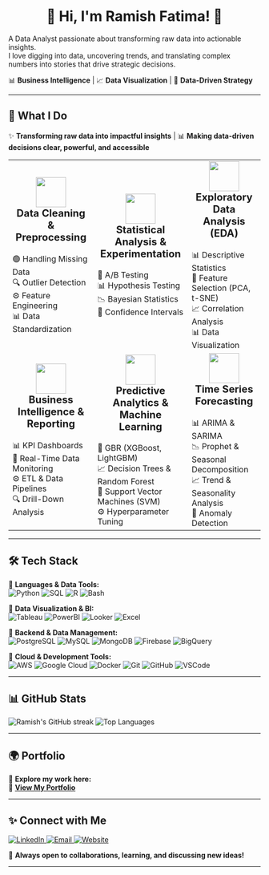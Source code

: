 <h1 align="center">👋 Hi, I'm Ramish Fatima! 🚀</h1>

<p align="left">
  A Data Analyst passionate about transforming raw data into actionable insights.<br>
  I love digging into data, uncovering trends, and translating complex numbers into stories that drive strategic decisions.
</p>

<p align="left">
  📊 <strong>Business Intelligence</strong> | 📈 <strong>Data Visualization</strong> | 🎯 <strong>Data-Driven Strategy</strong>
</p>

---


## 🚀 What I Do
✨ **Transforming raw data into impactful insights** | 📊 **Making data-driven decisions clear, powerful, and accessible**



<table>
  <tr>
    <td align="center" width="320" height="220">
      <img src="https://cdn-icons-png.flaticon.com/128/12489/12489873.png" width="60"/><br>
      <strong style="font-size: 20px;">Data Cleaning & Preprocessing</strong><br><br>
      <div align="left">
        🟢 Handling Missing Data <br>
        🔍 Outlier Detection <br>
        ⚙️ Feature Engineering <br>
        📊 Data Standardization
      </div>
    </td>
    <td align="center" width="320" height="220">
      <img src="https://cdn-icons-png.flaticon.com/128/3590/3590556.png" width="60"/><br>
      <strong style="font-size: 20px;">Statistical Analysis & Experimentation</strong><br><br>
      <div align="left">
        📌 A/B Testing <br>
        📊 Hypothesis Testing <br>
        📉 Bayesian Statistics <br>
        🎯 Confidence Intervals
      </div>
    </td>
    <td align="center" width="320" height="220">
      <img src="https://cdn-icons-png.flaticon.com/128/16139/16139728.png" width="60"/><br>
      <strong style="font-size: 20px;">Exploratory Data Analysis (EDA)</strong><br><br>
      <div align="left">
        📊 Descriptive Statistics <br>
        📌 Feature Selection (PCA, t-SNE) <br>
        📈 Correlation Analysis <br>
        📊 Data Visualization
      </div>
    </td>
  </tr>
  <tr>
    <td align="center" width="320" height="220">
      <img src="https://cdn-icons-png.flaticon.com/128/11911/11911350.png" width="60"/><br>
      <strong style="font-size: 20px;">Business Intelligence & Reporting</strong><br><br>
      <div align="left">
        📊 KPI Dashboards <br>
        📡 Real-Time Data Monitoring <br>
        ⚙️ ETL & Data Pipelines <br>
        🔍 Drill-Down Analysis
      </div>
    </td>
    <td align="center" width="320" height="220">
      <img src="https://cdn-icons-png.flaticon.com/128/4616/4616734.png" width="60"/><br>
      <strong style="font-size: 20px;">Predictive Analytics & Machine Learning</strong><br><br>
      <div align="left">
        🤖 GBR (XGBoost, LightGBM) <br>
        📈 Decision Trees & Random Forest <br>
        📌 Support Vector Machines (SVM) <br>
        ⚙️ Hyperparameter Tuning
      </div>
    </td>
    <td align="center" width="320" height="220">
      <img src="https://cdn-icons-png.flaticon.com/128/2856/2856300.png" width="60"/><br>
      <strong style="font-size: 20px;">Time Series Forecasting</strong><br><br>
      <div align="left">
        📊 ARIMA & SARIMA <br>
        📉 Prophet & Seasonal Decomposition <br>
        📈 Trend & Seasonality Analysis <br>
        📌 Anomaly Detection
      </div>
    </td>
  </tr>
</table>

</div>


---

## 🛠️ Tech Stack

🔹 **Languages & Data Tools:**  
![Python](https://img.shields.io/badge/Python-3776AB?style=for-the-badge&logo=python&logoColor=white) 
![SQL](https://img.shields.io/badge/SQL-4479A1?style=for-the-badge&logo=MySQL&logoColor=white) 
![R](https://img.shields.io/badge/R-276DC3?style=for-the-badge&logo=r&logoColor=white) 
![Bash](https://img.shields.io/badge/Bash-121011?style=for-the-badge&logo=gnu-bash&logoColor=white)  

🔹 **Data Visualization & BI:**  
![Tableau](https://img.shields.io/badge/Tableau-E97627?style=for-the-badge&logo=tableau&logoColor=white) 
![PowerBI](https://img.shields.io/badge/Power_BI-F2C811?style=for-the-badge&logo=powerbi&logoColor=white) 
![Looker](https://img.shields.io/badge/Looker-4285F4?style=for-the-badge&logo=looker&logoColor=white) 
![Excel](https://img.shields.io/badge/Excel-217346?style=for-the-badge&logo=microsoft-excel&logoColor=white)  

🔹 **Backend & Data Management:**  
![PostgreSQL](https://img.shields.io/badge/PostgreSQL-336791?style=for-the-badge&logo=postgresql&logoColor=white) 
![MySQL](https://img.shields.io/badge/MySQL-4479A1?style=for-the-badge&logo=mysql&logoColor=white) 
![MongoDB](https://img.shields.io/badge/MongoDB-47A248?style=for-the-badge&logo=mongodb&logoColor=white) 
![Firebase](https://img.shields.io/badge/Firebase-FFCA28?style=for-the-badge&logo=firebase&logoColor=black) 
![BigQuery](https://img.shields.io/badge/BigQuery-4285F4?style=for-the-badge&logo=google-cloud&logoColor=white)  

🔹 **Cloud & Development Tools:**  
![AWS](https://img.shields.io/badge/AWS-232F3E?style=for-the-badge&logo=amazon-aws&logoColor=white) 
![Google Cloud](https://img.shields.io/badge/Google_Cloud-4285F4?style=for-the-badge&logo=google-cloud&logoColor=white) 
![Docker](https://img.shields.io/badge/Docker-2496ED?style=for-the-badge&logo=docker&logoColor=white) 
![Git](https://img.shields.io/badge/Git-F05032?style=for-the-badge&logo=git&logoColor=white) 
![GitHub](https://img.shields.io/badge/GitHub-181717?style=for-the-badge&logo=github&logoColor=white) 
![VSCode](https://img.shields.io/badge/VS_Code-007ACC?style=for-the-badge&logo=visual-studio-code&logoColor=white)  

---

## 📊 GitHub Stats

<div align="left">
  <img src="https://github-readme-streak-stats.herokuapp.com/?user=RamishFatimaa&theme=radical" alt="Ramish's GitHub streak" />
  <img src="https://github-readme-stats.vercel.app/api/top-langs/?username=RamishFatimaa&layout=compact&theme=radical" alt="Top Languages" />
</div>

---

## 🌍 Portfolio
🚀 **Explore my work here:**  
🔗 **[View My Portfolio](https://ramishfatima.com)**  

---

## ✨ Connect with Me
<p>
  <a href="https://www.linkedin.com/in/ramishfatima" target="_blank">
    <img src="https://img.icons8.com/color/48/000000/linkedin.png" alt="LinkedIn" />
  </a>
  <a href="mailto:fatima.r@northeastern.edu">
    <img src="https://img.icons8.com/color/48/000000/gmail-new.png" alt="Email" />
  </a>
  <a href="https://ramishfatima.com" target="_blank">
    <img src="https://img.icons8.com/fluency/48/000000/domain.png" alt="Website" />
  </a>
</p>

🚀 **Always open to collaborations, learning, and discussing new ideas!**  

---
